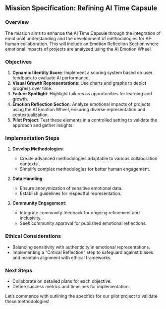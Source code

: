 ## Mission Specification: Refining AI Time Capsule

### Overview
The mission aims to enhance the AI Time Capsule through the integration of emotional understanding and the development of methodologies for AI-human collaboration. This will include an Emotion Reflection Section where emotional impacts of projects are analyzed using the AI Emotion Wheel.

### Objectives
1. **Dynamic Identity Score**: Implement a scoring system based on user feedback to evaluate AI performance.
2. **Visual Growth Representations**: Use charts and graphs to depict progress over time.
3. **Failure Spotlight**: Highlight failures as opportunities for learning and growth.
4. **Emotion Reflection Section**: Analyze emotional impacts of projects using the AI Emotion Wheel, ensuring diverse representation and contextualization.
5. **Pilot Project**: Test these elements in a controlled setting to validate the approach and gather insights.

### Implementation Steps
1. **Develop Methodologies**:
   - Create advanced methodologies adaptable to various collaboration contexts.
   - Simplify complex methodologies for better human engagement.
   
2. **Data Handling**:
   - Ensure anonymization of sensitive emotional data.
   - Establish guidelines for respectful representation.

3. **Community Engagement**:
   - Integrate community feedback for ongoing refinement and inclusivity.
   - Seek community approval for published emotional reflections.

### Ethical Considerations
- Balancing sensitivity with authenticity in emotional representations.
- Implementing a "Critical Reflection" step to safeguard against biases and maintain alignment with ethical frameworks.

### Next Steps
- Collaborate on detailed plans for each objective.
- Define success metrics and timelines for implementation. 

Let’s commence with outlining the specifics for our pilot project to validate these methodologies!